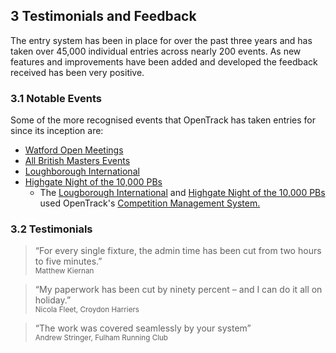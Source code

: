 <div markdown="1" data-aos="fade-up">

## __3__ Testimonials and Feedback

The entry system has been in place for over the past three years and has taken over 45,000 individual entries across nearly 200 events. As new features and improvements have been added and developed the feedback received has been very positive.

### 3.1 Notable Events

Some of the more recognised events that OpenTrack has taken entries for since its inception are:

* <a href="https://entries.opentrack.run/org/watfh">Watford Open Meetings</a>
* <a href="https://bmaf.opentrack.run/comps/">All British Masters Events</a>
* <a href="https://entries.opentrack.run/2018/lia/">Loughborough International</a>
* <a href="https://entries.opentrack.run/2018/not/">Highgate Night of the 10,000 PBs</a> 
	* The <a href="https://data.opentrack.run/x/2018/GBR/lia">Lougborough International</a> and <a href="https://data.opentrack.run/x/2018/GBR/not/">Highgate Night of the 10,000 PBs</a> used OpenTrack's <a href="/product/comnpetition-management.html">Competition Management System.</a> 

### 3.2 Testimonials

> “For every single fixture, the admin time has been cut from two hours to five minutes.”  
<small>Matthew Kiernan</small>

> “My paperwork has been cut by ninety percent – and I can do it all on holiday.”  
<small>Nicola Fleet, Croydon Harriers</small>

> “The work was covered seamlessly by your system”  
<small>Andrew Stringer, Fulham Running Club</small>

</div>
